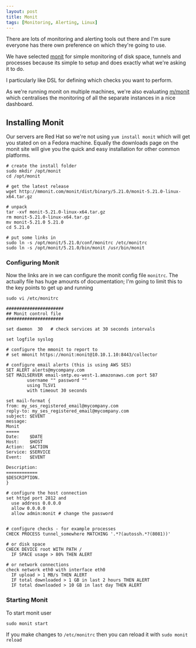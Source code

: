 ```yaml
---
layout: post
title: Monit
tags: [Monitoring, Alerting, Linux]
---
```


There are lots of monitoring and alerting tools out there and I'm sure everyone has there own preference on which they're going to use.

We have selected [monit](http://mmonit.com/monit/) for simple monitoring of disk space, tunnels and processes because its simple to setup and does exactly what we're asking it to do.

I particularly like DSL for defining which checks you want to perform.

As we're running monit on multiple machines, we're also evaluating [m/monit](http//mmonit.com) which centralises the monitoring of all the separate instances in a nice dashboard.

## Installing Monit

Our servers are Red Hat so we're not using `yum install monit` which will get you stated on on a Fedora machine. Equally the downloads page on the monit site will give you the quick and easy installation for other common platforms.

```
# create the install folder
sudo mkdir /opt/monit
cd /opt/monit

# get the latest release
wget http://mmonit.com/monit/dist/binary/5.21.0/monit-5.21.0-linux-x64.tar.gz

# unpack
tar -xvf monit-5.21.0-linux-x64.tar.gz
rm monit-5.21.0-linux-x64.tar.gz
mv monit-5.21.0 5.21.0
cd 5.21.0

# put some links in
sudo ln -s /opt/monit/5.21.0/conf/monitrc /etc/monitrc
sudo ln -s /opt/monit/5.21.0/bin/monit /usr/bin/monit
```

### Configuring Monit

Now the links are in we can configure the monit config file `monitrc`. The actually file has huge amounts of documentation; I'm going to limit this to the key points to get up and running

`sudo vi /etc/monitrc`

```
######################
## Monit control file
######################

set daemon  30   # check services at 30 seconds intervals

set logfile syslog

# configure the mmonit to report to
# set mmonit https://monit:monit@10.10.1.10:8443/collector

# configure email alerts (this is using AWS SES)
SET ALERT alerts@mycompany.com
SET MAILSERVER email-smtp.eu-west-1.amazonaws.com port 587
        username "" password ""
        using TLSV1
        with timeout 30 seconds

set mail-format {
from: my_ses_registered_email@mycompany.com
reply-to: my_ses_registered_email@mycompany.com
subject: $EVENT
message:
Monit
=====
Date:    $DATE
Host:    $HOST
Action:  $ACTION
Service: $SERVICE
Event:   $EVENT

Description:
============
$DESCRIPTION.
}

# configure the host connection
set httpd port 2812 and
  use address 0.0.0.0
  allow 0.0.0.0
  allow admin:monit # change the password


# configure checks - for example processes
CHECK PROCESS tunnel_somewhere MATCHING '.*?(autossh.*?(8081))'

# or disk space
CHECK DEVICE root WITH PATH /
  IF SPACE usage > 80% THEN ALERT

# or network connections
check network eth0 with interface eth0
  IF upload > 1 MB/s THEN ALERT
  IF total downloaded > 1 GB in last 2 hours THEN ALERT
  IF total downloaded > 10 GB in last day THEN ALERT
```

### Starting Monit

To start monit user

```
sudo monit start
```

If you make changes to `/etc/monitrc` then you can reload it with `sudo monit reload`
